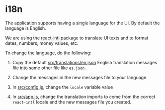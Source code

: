 # i18n

The application supports having a single language for the UI. By
default the language is English.

We are using the [react-intl](https://github.com/yahoo/react-intl)
package to translate UI texts and to format dates, numbers, money
values, etc.

To change the language, do the following:

1. Copy the default
   [src/translations/en.json](../src/translations/en.json) English
   translation messages file into some other file like `es.json`.

1. Change the messages in the new messages file to your language.

1. In [src/config.js](../src/config.js), change the `locale` variable value

1. In [src/app.js](../src/app.js), change the translation imports to
   come from the correct `react-intl` locale and the new messages file
   you created.
